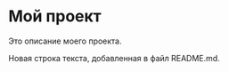  
# Мой проект

   Это описание моего проекта.

   Новая строка текста, добавленная в файл README.md.
   
